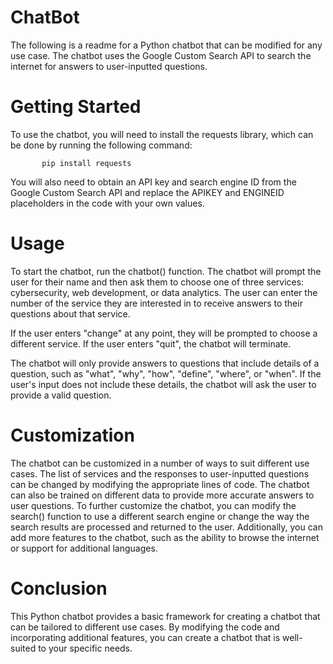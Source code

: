 # ChatBot

The following is a readme for a Python chatbot that can be modified for any use case. The chatbot uses the Google Custom Search API to search the internet for answers to user-inputted questions.

# Getting Started

To use the chatbot, you will need to install the requests library, which can be done by running the following command:

           pip install requests
           
You will also need to obtain an API key and search engine ID from the Google Custom Search API and replace the APIKEY and ENGINEID placeholders in the code with your own values.

# Usage 

To start the chatbot, run the chatbot() function. The chatbot will prompt the user for their name and then ask them to choose one of three services: cybersecurity, web development, or data analytics. The user can enter the number of the service they are interested in to receive answers to their questions about that service.

If the user enters "change" at any point, they will be prompted to choose a different service. If the user enters "quit", the chatbot will terminate.

The chatbot will only provide answers to questions that include details of a question, such as "what", "why", "how", "define", "where", or "when". If the user's input does not include these details, the chatbot will ask the user to provide a valid question.

# Customization

The chatbot can be customized in a number of ways to suit different use cases. The list of services and the responses to user-inputted questions can be changed by modifying the appropriate lines of code. The chatbot can also be trained on different data to provide more accurate answers to user questions.
To further customize the chatbot, you can modify the search() function to use a different search engine or change the way the search results are processed and returned to the user. Additionally, you can add more features to the chatbot, such as the ability to browse the internet or support for additional languages.

# Conclusion

This Python chatbot provides a basic framework for creating a chatbot that can be tailored to different use cases. By modifying the code and incorporating additional features, you can create a chatbot that is well-suited to your specific needs.
